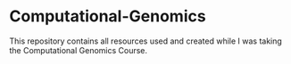 # Computational-Genomics
This repository contains all resources used and created while I was taking the Computational Genomics Course.
